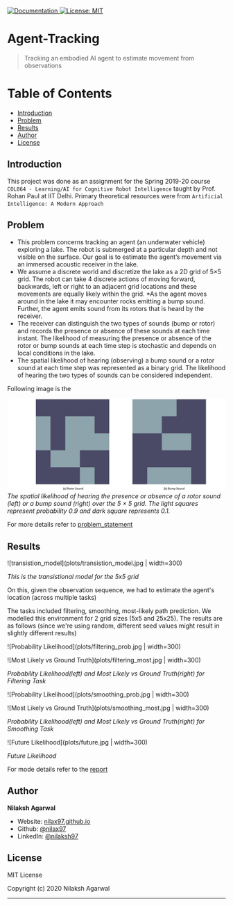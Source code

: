 [![Documentation](https://img.shields.io/badge/documentation-yes-brightgreen.svg) ](report.pdf) [![License: MIT](https://img.shields.io/badge/License-MIT-yellow.svg)](LICENSE)

# Agent-Tracking

> Tracking an embodied AI agent to estimate movement from observations

Table of Contents
=================

* [Introduction](#introduction)
* [Problem](#problem)
* [Results](#results)
* [Author](#author)
* [License](#license)

## Introduction

This project was done as an assignment for the Spring 2019-20 course `COL864 - Learning/AI for Cognitive Robot Intelligence` taught by Prof. Rohan Paul at IIT Delhi. Primary theoretical resources were from `Artificial Intelligence: A Modern Approach`

## Problem

* This problem concerns tracking an agent (an underwater vehicle) exploring a lake. The robot is submerged at a particular depth and not visible on the surface. Our goal is to estimate the agent’s movement via an immersed acoustic receiver in the lake.
* We assume a discrete world and discretize the lake as a 2D grid of 5×5 grid. The robot can take 4 discrete actions of moving forward, backwards, left or right to an adjacent grid locations and these movements are equally likely within the grid.
*As the agent moves around in the lake it may encounter rocks emitting a bump sound. Further, the agent emits sound from its rotors that is heard by the receiver.
* The receiver can distinguish the two types of sounds (bump or rotor) and records the presence or absence of these sounds at each time instant. The likelihood of measuring the presence or absence of the rotor or bump sounds at each time step is stochastic and depends on local conditions in the lake.
* The spatial likelihood of hearing (observing) a bump sound or a rotor
sound at each time step was represented as a binary grid. The likelihood of
hearing the two types of sounds can be considered independent.

Following image is the 

![Problem_plot](plots/question.jpg)
*The spatial likelihood of hearing the presence or absence of a rotor
sound (left) or a bump sound (right) over the 5 × 5 grid. The light squares
represent probability 0.9 and dark square represents 0.1.*

For more details refer to [problem_statement](problem_statement.pdf)

## Results

![transistion_model](plots/transistion_model.jpg | width=300)

*This is the transistional model for the 5x5 grid*

On this, given the observation sequence, we had to estimate the agent's location (across multiple tasks)

The tasks included filtering, smoothing, most-likely path prediction. We modelled this environment for 2 grid sizes (5x5 and 25x25). The results are as follows (since we're using random, different seed values might result in slightly different results)

![Probability Likelihood](plots/filtering_prob.jpg | width=300) 

![Most Likely vs Ground Truth](plots/filtering_most.jpg | width=300)

*Probability Likelihood(left) and Most Likely vs Ground Truth(right) for Filtering Task*

![Probability Likelihood](plots/smoothing_prob.jpg | width=300) 

![Most Likely vs Ground Truth](plots/smoothing_most.jpg | width=300)

*Probability Likelihood(left) and Most Likely vs Ground Truth(right) for Smoothing Task*

![Future Likelihood](plots/future.jpg | width=300)

*Future Likelihood*



For mode details refer to the [report](report.pdf)

## Author

**Nilaksh Agarwal**

* Website: [nilax97.github.io](https://nilax97.github.io/)
* Github: [@nilax97](https://github.com/nilax97)
* LinkedIn: [@nilaksh97](https://linkedin.com/in/nilaksh97)

## License
 
MIT License

Copyright (c) 2020 Nilaksh Agarwal

***